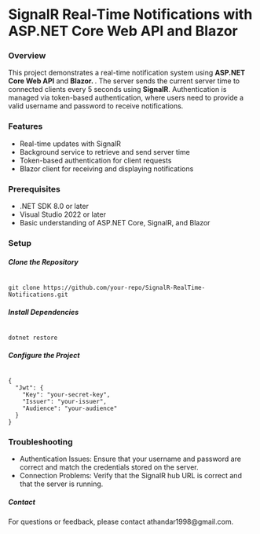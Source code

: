 <h1> SignalR Real-Time Notifications with ASP.NET Core Web API and Blazor </h1>

<h3> Overview </h3>
<p> This project demonstrates a real-time notification system using <strong>ASP.NET Core Web API</strong> and <strong> Blazor. </strong>. The server sends the current server time to connected clients every 
  5 seconds using <strong>SignalR</strong>.  Authentication is managed via token-based authentication, where users need to provide a valid username and password to receive notifications. </p>

<h3> Features </h3>
<ul>
  <li>Real-time updates with SignalR</li>
  <li>Background service to retrieve and send server time</li>
  <li>Token-based authentication for client requests</li>
  <li>Blazor client for receiving and displaying notifications</li>
</ul>

<h3> Prerequisites </h3>
<ul>
  <li>.NET SDK 8.0 or later</li>
  <li>Visual Studio 2022 or later</li>
  <li>Basic understanding of ASP.NET Core, SignalR, and Blazor</li>
</ul>

<h3> Setup </h3>
<h5> Clone the Repository </h5>
<p></p>
<div class="codehilite">
<pre><code> 
git clone https://github.com/your-repo/SignalR-RealTime-Notifications.git
</code></pre>
</div>

<h5> Install Dependencies </h5><p></p>
<div class="codehilite">
<pre><code> 
dotnet restore
</code></pre>
</div>

<h5> Configure the Project </h5><p></p>
<div class="codehilite">
<pre><code> 
{
  "Jwt": {
    "Key": "your-secret-key",
    "Issuer": "your-issuer",
    "Audience": "your-audience"
  }
}
</code></pre>
</div>

<h3>Troubleshooting</h3>
<ul>
  <li>Authentication Issues: Ensure that your username and password are correct and match the credentials stored on the server.</li>
  <li>Connection Problems: Verify that the SignalR hub URL is correct and that the server is running.</li>
</ul>

<h5> Contact </h5>
<p> For questions or feedback, please contact athandar1998@gmail.com. </p>
